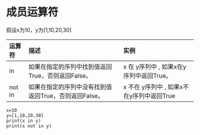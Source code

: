 # 成员运算符

假设x为10，y为\[1,10,20,30\]

| 运算符 | 描述 | 实例 |
| :--- | :--- | :--- |
| in | 如果在指定的序列中找到值返回True，否则返回False。 | x 在 y序列中 , 如果x在y序列中返回True。 |
| not in | 如果在指定的序列中没有找到值返回True，否则返回False。 | x 不在 y序列中 , 如果x不在y序列中返回True |

```text
x=10
y=[1,10,20,30]
print(x in y)
print(x not in y)
```



